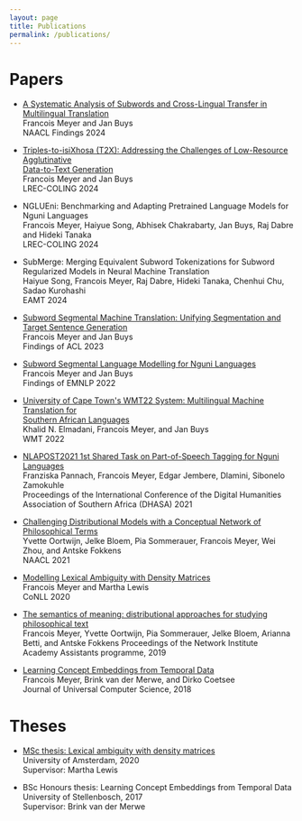 ```yaml
---
layout: page
title: Publications
permalink: /publications/
---
```


<h1>Papers</h1>

* 	[A Systematic Analysis of Subwords and Cross-Lingual Transfer in Multilingual Translation](https://arxiv.org/pdf/2403.20157) \
	Francois Meyer and Jan Buys\
	NAACL Findings 2024

* 	[Triples-to-isiXhosa (T2X): Addressing the Challenges of Low-Resource Agglutinative\
    Data-to-Text Generation](https://arxiv.org/pdf/2403.07567.pdf) \
	Francois Meyer and Jan Buys\
	LREC-COLING 2024

* 	NGLUEni: Benchmarking and Adapting Pretrained Language Models for Nguni Languages\
	Francois Meyer, Haiyue Song, Abhisek Chakrabarty, Jan Buys, Raj Dabre and Hideki Tanaka\
	LREC-COLING 2024

* 	SubMerge: Merging Equivalent Subword Tokenizations for Subword Regularized Models in Neural Machine Translation \
	Haiyue Song, Francois Meyer, Raj Dabre, Hideki Tanaka, Chenhui Chu, Sadao Kurohashi\
	EAMT 2024

* 	[Subword Segmental Machine Translation: Unifying Segmentation and Target Sentence Generation](https://aclanthology.org/2023.findings-acl.175.pdf)\
	Francois Meyer and Jan Buys\
	Findings of ACL 2023

* 	[Subword Segmental Language Modelling for Nguni Languages](https://aclanthology.org/2022.findings-emnlp.494.pdf)\
	Francois Meyer and Jan Buys\
	Findings of EMNLP 2022

* 	[University of Cape Town's WMT22 System: Multilingual Machine Translation for\
 Southern African Languages](https://aclanthology.org/2022.wmt-1.101.pdf) \
	Khalid N. Elmadani, Francois Meyer, and Jan Buys\
	WMT 2022

* 	[NLAPOST2021 1st Shared Task on Part-of-Speech Tagging for Nguni Languages](https://upjournals.up.ac.za/index.php/dhasa/article/view/3865/3565)\
	Franziska Pannach, Francois Meyer, Edgar Jembere, Dlamini, Sibonelo Zamokuhle\
	Proceedings of the International Conference of the Digital Humanities Association of Southern Africa (DHASA) 2021

* 	[Challenging Distributional Models with a Conceptual Network of Philosophical Terms](https://aclanthology.org/2021.naacl-main.199.pdf)\
	Yvette Oortwijn, Jelke Bloem, Pia Sommerauer, Francois Meyer, Wei Zhou, and Antske Fokkens\
	NAACL 2021

* 	[Modelling Lexical Ambiguity with Density Matrices](https://www.aclweb.org/anthology/2020.conll-1.21.pdf)\
	Francois Meyer and Martha Lewis\
	CoNLL 2020

* 	[The semantics of meaning: distributional approaches for studying philosophical text](https://zenodo.org/record/4003511#.YrHCE9JByV4)\
	Francois Meyer, Yvette Oortwijn, Pia Sommerauer, Jelke Bloem, Arianna Betti, and Antske Fokkens
	Proceedings of the Network Institute Academy Assistants programme, 2019
	
*	[Learning Concept Embeddings from Temporal Data](http://www.jucs.org/jucs_24_10/learning_concept_embeddings_from/jucs_24_10_1378_1402_meyer.pdf)\
	Francois Meyer, Brink van der Merwe, and Dirko Coetsee\
	Journal of Universal Computer Science, 2018

<h1>Theses</h1>

*	[MSc thesis: Lexical ambiguity with density matrices](https://scripties.uba.uva.nl/search?id=715289;setlang=en)\
	University of Amsterdam, 2020\
	Supervisor: Martha Lewis

*	BSc Honours thesis: Learning Concept Embeddings from Temporal Data\
	University of Stellenbosch, 2017\
	Supervisor: Brink van der Merwe

